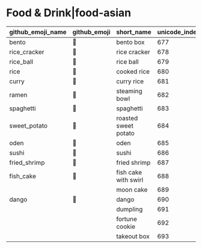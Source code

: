 # Food & Drink|food-asian

|github_emoji_name|github_emoji|short_name|unicode_index|
|---|---|---|---|
|bento|:bento:|bento box|677|
|rice_cracker|:rice_cracker:|rice cracker|678|
|rice_ball|:rice_ball:|rice ball|679|
|rice|:rice:|cooked rice|680|
|curry|:curry:|curry rice|681|
|ramen|:ramen:|steaming bowl|682|
|spaghetti|:spaghetti:|spaghetti|683|
|sweet_potato|:sweet_potato:|roasted sweet potato|684|
|oden|:oden:|oden|685|
|sushi|:sushi:|sushi|686|
|fried_shrimp|:fried_shrimp:|fried shrimp|687|
|fish_cake|:fish_cake:|fish cake with swirl|688|
|||moon cake|689|
|dango|:dango:|dango|690|
|||dumpling|691|
|||fortune cookie|692|
|||takeout box|693|
